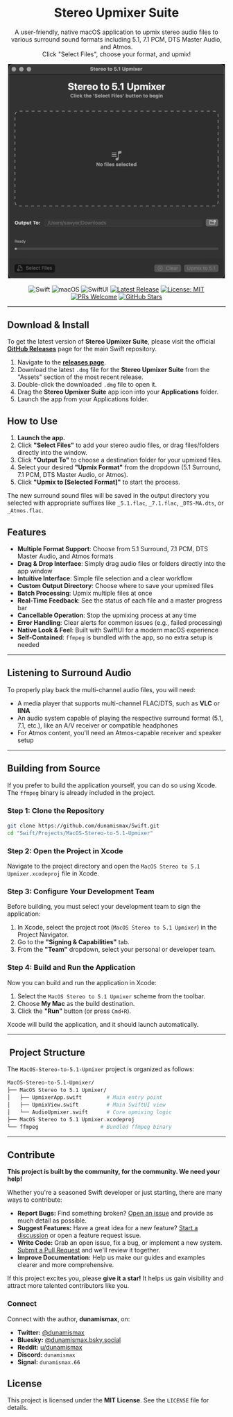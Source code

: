 <h1 align="center">Stereo Upmixer Suite</h1>

<p align="center">
  A user-friendly, native macOS application to upmix stereo audio files to various surround sound formats including 5.1, 7.1 PCM, DTS Master Audio, and Atmos.
  <br />
  Click "Select Files", choose your format, and upmix!
</p>

<p align="center">
  <img src="assets/app-screenshot-v3.png" alt="App Screenshot" width="500">
</p>

<p align="center">
  <img src="https://img.shields.io/badge/Language-Swift-orange.svg" alt="Swift">
  <img src="https://img.shields.io/badge/Platform-macOS-lightgrey.svg" alt="macOS">
  <img src="https://img.shields.io/badge/Framework-SwiftUI-blue.svg" alt="SwiftUI">
  <a href="https://github.com/dunamismax/Swift/releases"><img src="https://img.shields.io/github/v/release/dunamismax/Swift" alt="Latest Release"></a>
  <a href="https://github.com/dunamismax/Swift/blob/main/LICENSE"><img src="https://img.shields.io/badge/License-MIT-yellow.svg" alt="License: MIT"></a>
  <a href="https://github.com/dunamismax/Swift/pulls"><img src="https://img.shields.io/badge/PRs-welcome-brightgreen.svg?style=flat-square" alt="PRs Welcome"></a>
  <a href="https://github.com/dunamismax/Swift/stargazers"><img src="https://img.shields.io/github/stars/dunamismax/Swift?style=social" alt="GitHub Stars"></a>
</p>

---

## Download & Install

To get the latest version of **Stereo Upmixer Suite**, please visit the official **[GitHub Releases](https://github.com/dunamismax/Swift/releases)** page for the main Swift repository.

1. Navigate to the [**releases page**](https://github.com/dunamismax/Swift/releases).
2. Download the latest `.dmg` file for the **Stereo Upmixer Suite** from the "Assets" section of the most recent release.
3. Double-click the downloaded `.dmg` file to open it.
4. Drag the **Stereo Upmixer Suite** app icon into your **Applications** folder.
5. Launch the app from your Applications folder.

## How to Use

1. **Launch the app.**
2. Click **"Select Files"** to add your stereo audio files, or drag files/folders directly into the window.
3. Click **"Output To"** to choose a destination folder for your upmixed files.
4. Select your desired **"Upmix Format"** from the dropdown (5.1 Surround, 7.1 PCM, DTS Master Audio, or Atmos).
5. Click **"Upmix to [Selected Format]"** to start the process.

The new surround sound files will be saved in the output directory you selected with appropriate suffixes like `_5.1.flac`, `_7.1.flac`, `_DTS-MA.dts`, or `_Atmos.flac`.

## Features

- **Multiple Format Support**: Choose from 5.1 Surround, 7.1 PCM, DTS Master Audio, and Atmos formats
- **Drag & Drop Interface**: Simply drag audio files or folders directly into the app window
- **Intuitive Interface**: Simple file selection and a clear workflow
- **Custom Output Directory**: Choose where to save your upmixed files
- **Batch Processing**: Upmix multiple files at once
- **Real-Time Feedback**: See the status of each file and a master progress bar
- **Cancellable Operation**: Stop the upmixing process at any time
- **Error Handling**: Clear alerts for common issues (e.g., failed processing)
- **Native Look & Feel**: Built with SwiftUI for a modern macOS experience
- **Self-Contained**: `ffmpeg` is bundled with the app, so no extra setup is needed

---

## Listening to Surround Audio

To properly play back the multi-channel audio files, you will need:

- A media player that supports multi-channel FLAC/DTS, such as **VLC** or **IINA**
- An audio system capable of playing the respective surround format (5.1, 7.1, etc.), like an A/V receiver or compatible headphones
- For Atmos content, you'll need an Atmos-capable receiver and speaker setup

---

## Building from Source

If you prefer to build the application yourself, you can do so using Xcode. The `ffmpeg` binary is already included in the project.

### Step 1: Clone the Repository

```sh
git clone https://github.com/dunamismax/Swift.git
cd "Swift/Projects/MacOS-Stereo-to-5.1-Upmixer"
```

### Step 2: Open the Project in Xcode

Navigate to the project directory and open the `MacOS Stereo to 5.1 Upmixer.xcodeproj` file in Xcode.

### Step 3: Configure Your Development Team

Before building, you must select your development team to sign the application:

1. In Xcode, select the project root (`MacOS Stereo to 5.1 Upmixer`) in the Project Navigator.
2. Go to the **"Signing & Capabilities"** tab.
3. From the **"Team"** dropdown, select your personal or developer team.

### Step 4: Build and Run the Application

Now you can build and run the application in Xcode:

1. Select the `MacOS Stereo to 5.1 Upmixer` scheme from the toolbar.
2. Choose **My Mac** as the build destination.
3. Click the **"Run"** button (or press `Cmd+R`).

Xcode will build the application, and it should launch automatically.

---

## ️ Project Structure

The `MacOS-Stereo-to-5.1-Upmixer` project is organized as follows:

```sh
MacOS-Stereo-to-5.1-Upmixer/
├── MacOS Stereo to 5.1 Upmixer/
│   ├── UpmixerApp.swift        # Main entry point
│   ├── UpmixView.swift         # Main SwiftUI view
│   └── AudioUpmixer.swift      # Core upmixing logic
├── MacOS Stereo to 5.1 Upmixer.xcodeproj
└── ffmpeg                    # Bundled ffmpeg binary
```

---

## Contribute

**This project is built by the community, for the community. We need your help!**

Whether you're a seasoned Swift developer or just starting, there are many ways to contribute:

- **Report Bugs:** Find something broken? [Open an issue](https://github.com/dunamismax/Swift/issues) and provide as much detail as possible.
- **Suggest Features:** Have a great idea for a new feature? [Start a discussion](https://github.com/dunamismax/Swift/discussions) or open a feature request issue.
- **Write Code:** Grab an open issue, fix a bug, or implement a new system. [Submit a Pull Request](https://github.com/dunamismax/Swift/pulls) and we'll review it together.
- **Improve Documentation:** Help us make our guides and examples clearer and more comprehensive.

If this project excites you, please **give it a star!** It helps us gain visibility and attract more talented contributors like you.

### Connect

Connect with the author, **dunamismax**, on:

- **Twitter:** [@dunamismax](https://twitter.com/dunamismax)
- **Bluesky:** [@dunamismax.bsky.social](https://bsky.app/profile/dunamismax.bsky.social)
- **Reddit:** [u/dunamismax](https://www.reddit.com/user/dunamismax)
- **Discord:** `dunamismax`
- **Signal:** `dunamismax.66`

## License

This project is licensed under the **MIT License**. See the `LICENSE` file for details.
